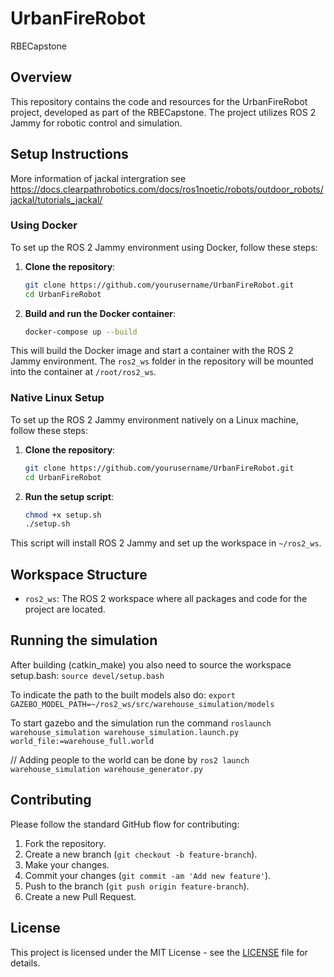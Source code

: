 # UrbanFireRobot
RBECapstone

## Overview

This repository contains the code and resources for the UrbanFireRobot project, developed as part of the RBECapstone. The project utilizes ROS 2 Jammy for robotic control and simulation.

## Setup Instructions

More information of jackal intergration see https://docs.clearpathrobotics.com/docs/ros1noetic/robots/outdoor_robots/jackal/tutorials_jackal/

### Using Docker

To set up the ROS 2 Jammy environment using Docker, follow these steps:

1. **Clone the repository**:
    ```sh
    git clone https://github.com/yourusername/UrbanFireRobot.git
    cd UrbanFireRobot
    ```

2. **Build and run the Docker container**:
    ```sh
    docker-compose up --build
    ```

This will build the Docker image and start a container with the ROS 2 Jammy environment. The `ros2_ws` folder in the repository will be mounted into the container at `/root/ros2_ws`.

### Native Linux Setup

To set up the ROS 2 Jammy environment natively on a Linux machine, follow these steps:

1. **Clone the repository**:
    ```sh
    git clone https://github.com/yourusername/UrbanFireRobot.git
    cd UrbanFireRobot
    ```

2. **Run the setup script**:
    ```sh
    chmod +x setup.sh
    ./setup.sh
    ```

This script will install ROS 2 Jammy and set up the workspace in `~/ros2_ws`.

## Workspace Structure

- `ros2_ws`: The ROS 2 workspace where all packages and code for the project are located.

## Running the simulation

After building (catkin_make) you also need to source the workspace setup.bash:
`source devel/setup.bash`

To indicate the path to the built models also do:
`export GAZEBO_MODEL_PATH=~/ros2_ws/src/warehouse_simulation/models`

To start gazebo and the simulation run the command `roslaunch warehouse_simulation warehouse_simulation.launch.py world_file:=warehouse_full.world` 

// Adding people to the world can be done by `ros2 launch warehouse_simulation warehouse_generator.py`

## Contributing

Please follow the standard GitHub flow for contributing:

1. Fork the repository.
2. Create a new branch (`git checkout -b feature-branch`).
3. Make your changes.
4. Commit your changes (`git commit -am 'Add new feature'`).
5. Push to the branch (`git push origin feature-branch`).
6. Create a new Pull Request.

## License

This project is licensed under the MIT License - see the [LICENSE](LICENSE) file for details.